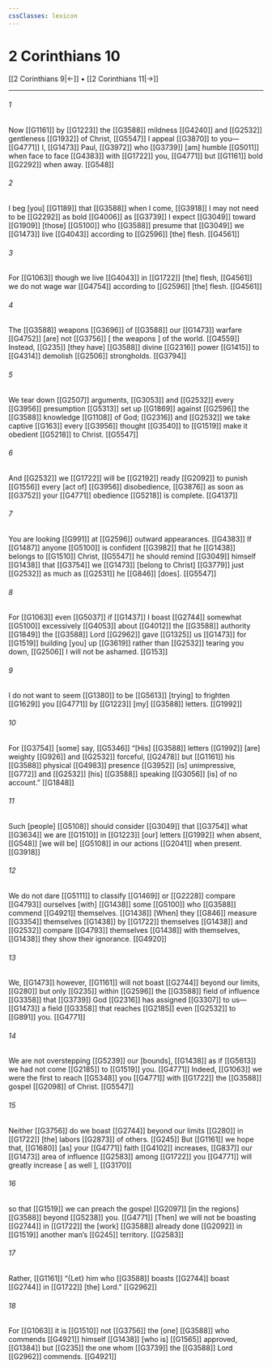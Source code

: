 ```yaml
---
cssClasses: lexicon
---
```


# 2 Corinthians 10

[[2 Corinthians 9|←]] • [[2 Corinthians 11|→]]

---

###### 1
Now [[G1161]] by [[G1223]] the [[G3588]] mildness [[G4240]] and [[G2532]] gentleness [[G1932]] of Christ, [[G5547]] I appeal [[G3870]] to you— [[G4771]] I, [[G1473]] Paul, [[G3972]] who [[G3739]] [am] humble [[G5011]] when face to face [[G4383]] with [[G1722]] you, [[G4771]] but [[G1161]] bold [[G2292]] when away. [[G548]]

###### 2
I beg [you] [[G1189]] that [[G3588]] when I come, [[G3918]] I may not need to be [[G2292]] as bold [[G4006]] as [[G3739]] I expect [[G3049]] toward [[G1909]] [those] [[G5100]] who [[G3588]] presume that [[G3049]] we [[G1473]] live [[G4043]] according to [[G2596]] [the] flesh. [[G4561]]

###### 3
For [[G1063]] though we live [[G4043]] in [[G1722]] [the] flesh, [[G4561]] we do not wage war [[G4754]] according to [[G2596]] [the] flesh. [[G4561]]

###### 4
The [[G3588]] weapons [[G3696]] of [[G3588]] our [[G1473]] warfare [[G4752]] [are] not [[G3756]] [ the weapons ] of the world. [[G4559]] Instead, [[G235]] [they have] [[G3588]] divine [[G2316]] power [[G1415]] to [[G4314]] demolish [[G2506]] strongholds. [[G3794]]

###### 5
We tear down [[G2507]] arguments, [[G3053]] and [[G2532]] every [[G3956]] presumption [[G5313]] set up [[G1869]] against [[G2596]] the [[G3588]] knowledge [[G1108]] of God; [[G2316]] and [[G2532]] we take captive [[G163]] every [[G3956]] thought [[G3540]] to [[G1519]] make it obedient [[G5218]] to Christ. [[G5547]]

###### 6
And [[G2532]] we [[G1722]] will be [[G2192]] ready [[G2092]] to punish [[G1556]] every [act of] [[G3956]] disobedience, [[G3876]] as soon as [[G3752]] your [[G4771]] obedience [[G5218]] is complete. [[G4137]]

###### 7
You are looking [[G991]] at [[G2596]] outward appearances. [[G4383]] If [[G1487]] anyone [[G5100]] is confident [[G3982]] that he [[G1438]] belongs to [[G1510]] Christ, [[G5547]] he should remind [[G3049]] himself [[G1438]] that [[G3754]] we [[G1473]] [belong to Christ] [[G3779]] just [[G2532]] as much as [[G2531]] he [[G846]] [does]. [[G5547]]

###### 8
For [[G1063]] even [[G5037]] if [[G1437]] I boast [[G2744]] somewhat [[G5100]] excessively [[G4053]] about [[G4012]] the [[G3588]] authority [[G1849]] the [[G3588]] Lord [[G2962]] gave [[G1325]] us [[G1473]] for [[G1519]] building [you] up [[G3619]] rather than [[G2532]] tearing you down, [[G2506]] I will not be ashamed. [[G153]]

###### 9
I do not want to seem [[G1380]] to be [[G5613]] [trying] to frighten [[G1629]] you [[G4771]] by [[G1223]] [my] [[G3588]] letters. [[G1992]]

###### 10
For [[G3754]] [some] say, [[G5346]] “[His] [[G3588]] letters [[G1992]] [are] weighty [[G926]] and [[G2532]] forceful, [[G2478]] but [[G1161]] his [[G3588]] physical [[G4983]] presence [[G3952]] [is] unimpressive, [[G772]] and [[G2532]] [his] [[G3588]] speaking [[G3056]] [is] of no account.” [[G1848]]

###### 11
Such [people] [[G5108]] should consider [[G3049]] that [[G3754]] what [[G3634]] we are [[G1510]] in [[G1223]] [our] letters [[G1992]] when absent, [[G548]] [we will be] [[G5108]] in our actions [[G2041]] when present. [[G3918]]

###### 12
We do not dare [[G5111]] to classify [[G1469]] or [[G2228]] compare [[G4793]] ourselves [with] [[G1438]] some [[G5100]] who [[G3588]] commend [[G4921]] themselves. [[G1438]] [When] they [[G846]] measure [[G3354]] themselves [[G1438]] by [[G1722]] themselves [[G1438]] and [[G2532]] compare [[G4793]] themselves [[G1438]] with themselves, [[G1438]] they show their ignorance. [[G4920]]

###### 13
We, [[G1473]] however, [[G1161]] will not boast [[G2744]] beyond our limits, [[G280]] but only [[G235]] within [[G2596]] the [[G3588]] field of influence [[G3358]] that [[G3739]] God [[G2316]] has assigned [[G3307]] to us— [[G1473]] a field [[G3358]] that reaches [[G2185]] even [[G2532]] to [[G891]] you. [[G4771]]

###### 14
We are not overstepping [[G5239]] our [bounds], [[G1438]] as if [[G5613]] we had not come [[G2185]] to [[G1519]] you. [[G4771]] Indeed, [[G1063]] we were the first to reach [[G5348]] you [[G4771]] with [[G1722]] the [[G3588]] gospel [[G2098]] of Christ. [[G5547]]

###### 15
Neither [[G3756]] do we boast [[G2744]] beyond our limits [[G280]] in [[G1722]] [the] labors [[G2873]] of others. [[G245]] But [[G1161]] we hope that, [[G1680]] [as] your [[G4771]] faith [[G4102]] increases, [[G837]] our [[G1473]] area of influence [[G2583]] among [[G1722]] you [[G4771]] will greatly increase [ as well ], [[G3170]]

###### 16
so that [[G1519]] we can preach the gospel [[G2097]] [in the regions] [[G3588]] beyond [[G5238]] you. [[G4771]] [Then] we will not be boasting [[G2744]] in [[G1722]] the [work] [[G3588]] already done [[G2092]] in [[G1519]] another man’s [[G245]] territory. [[G2583]]

###### 17
Rather, [[G1161]] “{Let} him who [[G3588]] boasts [[G2744]] boast [[G2744]] in [[G1722]] [the] Lord.” [[G2962]]

###### 18
For [[G1063]] it is [[G1510]] not [[G3756]] the [one] [[G3588]] who commends [[G4921]] himself [[G1438]] [who is] [[G1565]] approved, [[G1384]] but [[G235]] the one whom [[G3739]] the [[G3588]] Lord [[G2962]] commends. [[G4921]]

